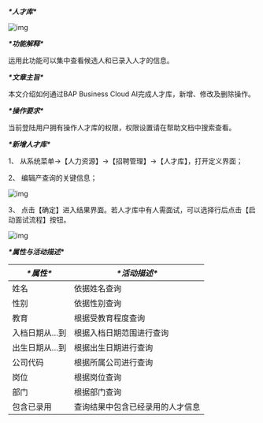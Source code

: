 ***\*人才库\****

![img](file:///C:\Users\ADMINI~1\AppData\Local\Temp\ksohtml6168\wps5.png) 

***\*功能解释\****

运用此功能可以集中查看候选人和已录入人才的信息。

***\*文章主旨\****

本文介绍如何通过BAP Business Cloud AI完成人才库，新增、修改及删除操作。

***\*操作要求\****

当前登陆用户拥有操作人才库的权限，权限设置请在帮助文档中搜索查看。

***\*新增人才库\****

1、 从系统菜单->【人力资源】->【招聘管理】->【人才库】，打开定义界面；	

2、 编辑产查询的关键信息；

![img](file:///C:\Users\ADMINI~1\AppData\Local\Temp\ksohtml6168\wps6.jpg) 

3、 点击【确定】进入结果界面。若人才库中有人需面试，可以选择行后点击【启动面试流程】按钮。

![img](file:///C:\Users\ADMINI~1\AppData\Local\Temp\ksohtml6168\wps7.jpg) 

***\*属性与活动描述\****

| ***\*属性\**** | ***\*活动描述\****               |
| -------------- | -------------------------------- |
| 姓名           | 依据姓名查询                     |
| 性别           | 依据性别查询                     |
| 教育           | 根据受教育程度查询               |
| 入档日期从…到  | 根据入档日期范围进行查询         |
| 出生日期从…到  | 根据出生日期进行查询             |
| 公司代码       | 根据所属公司进行查询             |
| 岗位           | 根据岗位查询                     |
| 部门           | 根据部门查询                     |
| 包含已录用     | 查询结果中包含已经录用的人才信息 |

 